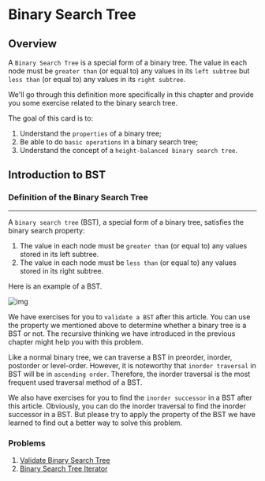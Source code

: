 # Binary Search Tree

## Overview

A `Binary Search Tree` is a special form of a binary tree. The value in each node must be `greater than` (or equal to) any values in its `left subtree` but `less than` (or equal to) any values in its `right subtree`.

We'll go through this definition more specifically in this chapter and provide you some exercise related to the binary search tree.

The goal of this card is to:

1. Understand the `properties` of a binary tree;
2. Be able to do `basic operations` in a binary search tree;
3. Understand the concept of a `height-balanced binary search tree`.

## Introduction to BST

### Definition of the Binary Search Tree

------

A `binary search tree` (BST), a special form of a binary tree, satisfies the binary search property:

1. The value in each node must be `greater than` (or equal to) any values stored in its left subtree.
2. The value in each node must be `less than` (or equal to) any values stored in its right subtree.
 

Here is an example of a BST.

![img](https://leetcode.com/explore/learn/card/introduction-to-data-structure-binary-search-tree/140/introduction-to-a-bst/Figures/binary_search_tree/BST_example.png)

 

We have exercises for you to `validate a BST` after this article. You can use the property we mentioned above to determine whether a binary tree is a BST or not. The recursive thinking we have introduced in the previous chapter might help you with this problem.

Like a normal binary tree, we can traverse a BST in preorder, inorder, postorder or level-order. However, it is noteworthy that `inorder traversal` in BST will be in `ascending order`. Therefore, the inorder traversal is the most frequent used traversal method of a BST.

We also have exercises for you to find the `inorder successor` in a BST after this article. Obviously, you can do the inorder traversal to find the inorder successor in a BST. But please try to apply the property of the BST we have learned to find out a better way to solve this problem.


### Problems

1. [Validate Binary Search Tree](Introduction/ValidateBST.md)
2. [Binary Search Tree Iterator](Introduction/BSTIterator/BSTIterator.md)

